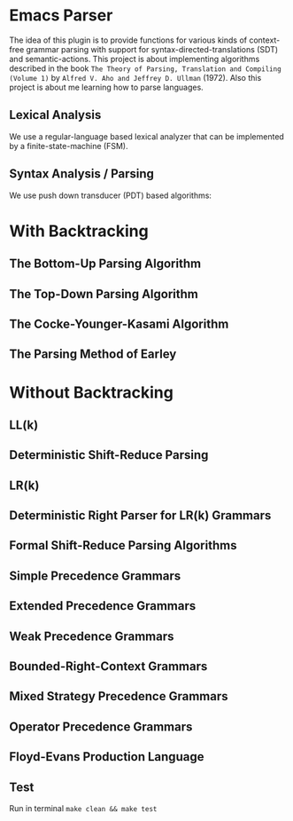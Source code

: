 # Emacs Parser

The idea of this plugin is to provide functions for various kinds of context-free grammar parsing with support for syntax-directed-translations (SDT) and semantic-actions. This project is about implementing algorithms described in the book `The Theory of Parsing, Translation and Compiling (Volume 1)` by `Alfred V. Aho and Jeffrey D. Ullman` (1972). Also this project is about me learning how to parse languages.

## Lexical Analysis

We use a regular-language based lexical analyzer that can be implemented by a finite-state-machine (FSM).

## Syntax Analysis / Parsing

We use push down transducer (PDT) based algorithms:

# With Backtracking
## The Bottom-Up Parsing Algorithm
## The Top-Down Parsing Algorithm
## The Cocke-Younger-Kasami Algorithm
## The Parsing Method of Earley
# Without Backtracking
## LL(k)
## Deterministic Shift-Reduce Parsing
## LR(k)
## Deterministic Right Parser for LR(k) Grammars
## Formal Shift-Reduce Parsing Algorithms
## Simple Precedence Grammars
## Extended Precedence Grammars
## Weak Precedence Grammars
## Bounded-Right-Context Grammars
## Mixed Strategy Precedence Grammars
## Operator Precedence Grammars
## Floyd-Evans Production Language

## Test

Run in terminal `make clean && make test`
